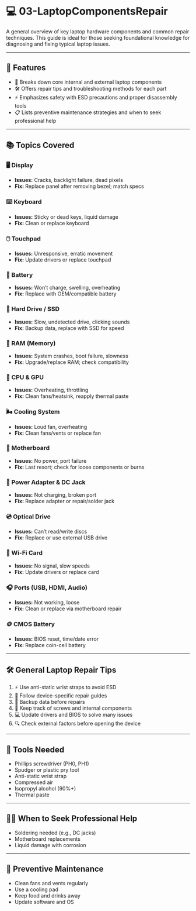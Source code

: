 # 💻 03-LaptopComponentsRepair  
A general overview of key laptop hardware components and common repair techniques. This guide is ideal for those seeking foundational knowledge for diagnosing and fixing typical laptop issues.

---

## 🚀 Features  
- 🧩 Breaks down core internal and external laptop components  
- 🛠️ Offers repair tips and troubleshooting methods for each part  
- ⚡ Emphasizes safety with ESD precautions and proper disassembly tools  
- 📋 Lists preventive maintenance strategies and when to seek professional help  

---

## 📚 Topics Covered  

### 🖥️ Display  
- **Issues:** Cracks, backlight failure, dead pixels  
- **Fix:** Replace panel after removing bezel; match specs  

### ⌨️ Keyboard  
- **Issues:** Sticky or dead keys, liquid damage  
- **Fix:** Clean or replace keyboard  

### 🖱️ Touchpad  
- **Issues:** Unresponsive, erratic movement  
- **Fix:** Update drivers or replace touchpad  

### 🔋 Battery  
- **Issues:** Won’t charge, swelling, overheating  
- **Fix:** Replace with OEM/compatible battery  

### 💽 Hard Drive / SSD  
- **Issues:** Slow, undetected drive, clicking sounds  
- **Fix:** Backup data, replace with SSD for speed  

### 🧠 RAM (Memory)  
- **Issues:** System crashes, boot failure, slowness  
- **Fix:** Upgrade/replace RAM; check compatibility  

### 🧮 CPU & GPU  
- **Issues:** Overheating, throttling  
- **Fix:** Clean fans/heatsink, reapply thermal paste  

### 🌬️ Cooling System  
- **Issues:** Loud fan, overheating  
- **Fix:** Clean fans/vents or replace fan  

### 🧷 Motherboard  
- **Issues:** No power, port failure  
- **Fix:** Last resort; check for loose components or burns  

### 🔌 Power Adapter & DC Jack  
- **Issues:** Not charging, broken port  
- **Fix:** Replace adapter or repair/solder jack  

### 💿 Optical Drive  
- **Issues:** Can’t read/write discs  
- **Fix:** Replace or use external USB drive  

### 📡 Wi-Fi Card  
- **Issues:** No signal, slow speeds  
- **Fix:** Update drivers or replace card  

### 🎧 Ports (USB, HDMI, Audio)  
- **Issues:** Not working, loose  
- **Fix:** Clean or replace via motherboard repair  

### 🪙 CMOS Battery  
- **Issues:** BIOS reset, time/date error  
- **Fix:** Replace coin-cell battery  

---

## 🛠 General Laptop Repair Tips  

1. ⚡ Use anti-static wrist straps to avoid ESD  
2. 🧩 Follow device-specific repair guides  
3. 💾 Backup data before repairs  
4. 🔧 Keep track of screws and internal components  
5. 💻 Update drivers and BIOS to solve many issues  
6. 🔍 Check external factors before opening the device  

---

## 🧰 Tools Needed  

- Phillips screwdriver (PH0, PH1)  
- Spudger or plastic pry tool  
- Anti-static wrist strap  
- Compressed air  
- Isopropyl alcohol (90%+)  
- Thermal paste  

---

## 🧑‍🔧 When to Seek Professional Help  

- Soldering needed (e.g., DC jacks)  
- Motherboard replacements  
- Liquid damage with corrosion  

---

## 🧼 Preventive Maintenance  

- Clean fans and vents regularly  
- Use a cooling pad  
- Keep food and drinks away  
- Update software and OS  

